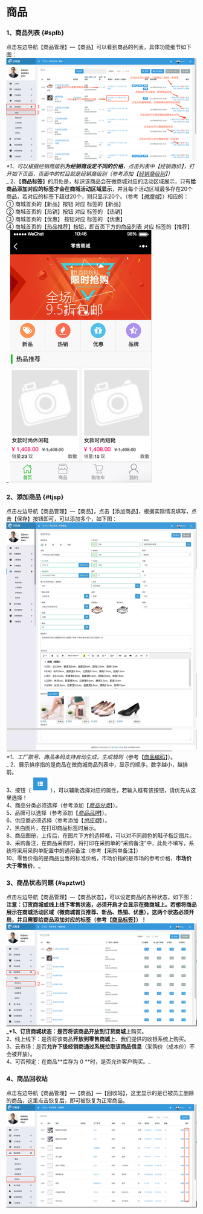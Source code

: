 # 商品

### 1、商品列表 {#splb}

点击左边导航【商品管理】—【商品】可以看到商品的列表，具体功能细节如下图：![](/assets/spgl-sp-list.png)_\*1、可以根据经销商级别**为经销商设定不同的价格**，点击列表中【经销商价】，打开如下页面，页面中的栏目就是经销商级别（参考添加【_[_经销商级别_](/jing-xiao-shang/tian-jia-ji-bie.md)_】）_  
_   2、【**商品标签**】的用处是，标识该商品会在微商城对应的活动区域展示，只有**给商品添加对应的标签才会在商城活动区域显示**，并且每个活动区域最多存在20个商品，若对应的标签下超过20个，则只显示20个。（参考【_[_微商城_](/ke-hu-shang-cheng.md)_】）相应的：  
   ① 商城首页的【新品】按钮 对应 标签的【新品】  
   ② 商城首页的【热销】按钮 对应 标签的 【热销】  
   ③ 商城首页的【优惠】 按钮对应 标签的 【优惠】  
   ④ 商城首页的【热品推荐】按钮，即首页下方的商品列表 对应 标签的【推荐】                                                                      
 _ ![](/assets/spgl-sp-1.png)

### 2、添加商品 {#tjsp}

点击左边导航【商品管理】—【商品】，点击【添加商品】，根据实际情况填写，点击【保存】按钮即可，可以添加多个，如下图：![](/assets/spgl-sp-tjsp.png)_\*1、工厂款号、商品条码支持自动生成，生成规则_（参考【[商品编码](/spbm)】）。  
_  2、展示排序指的是商品在微商城商品列表中，显示的顺序，数字越小，越排前。  
  3、按钮（_![](/assets/tag-1.png)_），可以辅助选择对应的属性，若输入框有该按钮，请优先从这里选择！  
  4、商品分类必须选择（参考添加【_[_商品分类_](/gong-ying-shang/fen-lei.md)_】）。  
  5、品牌可以选择（参考添加【_[_商品品牌_](/shang-pin-guan-li/pin-pai.md)_】）。  
  6、供应商必须选择（参考添加【_[_供应商_](/gong-ying-shang.md)_】）。  
  7、黑白图片，在打印商品标签时展示。  
  8、商品图册，上传后，在图片下方的选择框，可以对不同颜色的鞋子指定图片。  
  9、采购备注，在商品采购时，将打印在采购单的“采购备注”中，此处不填写，系统将采用采购单配置中的通用备注（参考【采购单备注】）  
  10、零售价指的是商品出售的标准价格，市场价指的是市场的参考价格，**市场价大于零售价**。_

### 3、商品状态问题 {#spztwt}

点击左边导航【商品管理】—【商品状态】，可以设定商品的各种状态，如下图：  
**注意：**订货商城或线上线下零售状态，必须开启才会显示在微商城上。若想将商品展示在商城活动区域（微商城首页推荐、新品、热销、优惠），这两个状态必须开启，并且需要给商品添加对应的标签（参考【[商品标签](#splb)】）！![](/assets/spgl-spzt.png)_\*1、订货商城状态：是否将该商品**开放到订货商城**上购买。  
  2、线上线下：是否将该商品**开放到零售商城**上、我们提供的收银系统上购买。  
  3、云市场：是否**允许下级经销商通过系统拉取该商品信息**（采购价（成本价）不会被开放）。  
  4、可否预定：在商品**库存为 0 **时，是否允许客户购买。_

### 4、商品回收站

点击左边导航【商品管理】—【商品】—【回收站】，这里显示的是已被员工删除的商品，这里点击恢复后，即可被恢复为正常商品。![](/assets/spgl-hsz.png)

